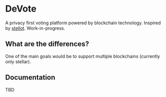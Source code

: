 # DeVote
A privacy first voting platform powered by blockchain technology. Inspired by [stellot](https://github.com/stanbar/stellot). 
Work-in-progress.
## What are the differences?
One of the main goals would be to support multiple blockchains (currently only stellar).
## Documentation
TBD